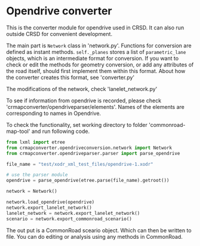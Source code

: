 Opendrive converter
===================

This is the converter module for opendrive used in CRSD. It can also run outside CRSD for convenient development.

The main part is `Network` class in 'network.py'. Functions for conversion are defined as instant methods. `self._planes` stores a list of `parametric_lane` objects,
which is  an intermediate format for conversion. If you want to check or edit the methods for geometry conversion, or add any attributes of the road itself, should first implement
them within this format. About how the converter creates this format, see 'converter.py'

The modifications of the network, check 'lanelet_network.py'

To see if information from opendrive is recorded, please check 'crmapconverter/opendriveparser/elements'. Names of the elements are corresponding to names in Opendrive.

To check the functionality, set working directory to folder 'commonroad-map-tool' and run following code.
 
```python
from lxml import etree
from crmapconverter.opendriveconversion.network import Network
from crmapconverter.opendriveparser.parser import parse_opendrive

file_name = "test/xodr_xml_test_files/opendrive-1.xodr"

# use the parser module
opendrive = parse_opendrive(etree.parse(file_name).getroot())

network = Network()

network.load_opendrive(opendrive)
network.export_lanelet_network()
lanelet_network = network.export_lanelet_network()
scenario = network.export_commonroad_scenario()
```

The out put is a CommonRoad sceario object. Which can then be written to file. You can do editing or analysis using any methods in CommonRoad.